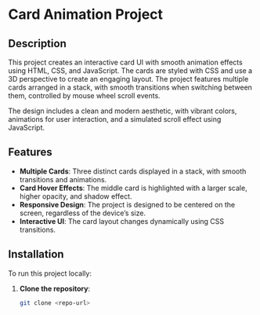 # Card Animation Project

## Description
This project creates an interactive card UI with smooth animation effects using HTML, CSS, and JavaScript. The cards are styled with CSS and use a 3D perspective to create an engaging layout. The project features multiple cards arranged in a stack, with smooth transitions when switching between them, controlled by mouse wheel scroll events.

The design includes a clean and modern aesthetic, with vibrant colors, animations for user interaction, and a simulated scroll effect using JavaScript.

## Features
- **Multiple Cards**: Three distinct cards displayed in a stack, with smooth transitions and animations.
- **Card Hover Effects**: The middle card is highlighted with a larger scale, higher opacity, and shadow effect.
- **Responsive Design**: The project is designed to be centered on the screen, regardless of the device’s size.
- **Interactive UI**: The card layout changes dynamically using CSS transitions.

## Installation
To run this project locally:

1. **Clone the repository**:
   ```bash
   git clone <repo-url>
